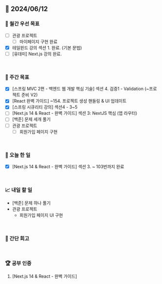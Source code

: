 ## 📅 2024/06/12

### 🚀 월간 우선 목표

- [ ] 관광 프로젝트
  - [ ] 마이페이지 구현 완료
- [x] 테일윈드 강의 섹션 1. 완료. (기본 문법)
- [ ] [유데미] Next.js 강의 완료.

<br />

### 👏 주간 목표

- [x] [스프링 MVC 2편 - 백엔드 웹 개발 핵심 기술] 섹션 4. 검증1 - Validation (~프로젝트 준비 V2)
- [x] [React 완벽 가이드] ~154. 프로젝트 생성 핸들링 & UI 업데이트
- [x] [스프링 시큐리티 강의] 섹션4 - 3~5
- [ ] [Next.js 14 & React - 완벽 가이드] 섹션 3: NextJS 핵심 (앱 라우터)
- [ ] [백준] 문제 세개 풀기
- [ ] 관광 프로젝트
  - [ ] 회원가입 페이지 구현

<br />

### 💯 오늘 한 일

- [x] [Next.js 14 & React - 완벽 가이드] 섹션 3. ~ 103번까지 완료

<br />

### 📈 내일 할 일

- [백준] 문제 하나 풀기
- 관광 프로젝트
  - 회원가입 페이지 UI 구현

<br />

### 🤔 간단 회고

<br />

### 🏆 공부 인증

1. [Next.js 14 & React - 완벽 가이드]

